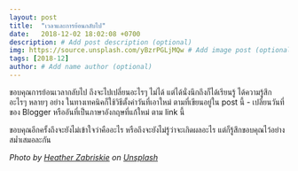 ```yaml
---
layout: post
title:  "เวลาและการย้อนกลับไป"
date:   2018-12-02 18:02:08 +0700
description: # Add post description (optional)
img: https://source.unsplash.com/yBzrPGLjMQw # Add image post (optional)
tags: [2018-12]
author: # Add name author (optional)
---
```

ขอบคุณการย้อนเวลากลับไป ถึงจะไปเปลี่ยนอะไรๆ ไม่ได้ แต่ได้นั่งนึกถึงก็ได้เรียนรู้ ได้ความรู้สึกอะไรๆ หลายๆ อย่าง ในทางเทคนิคก็ใช้วิธีตั้งค่าวันที่เอาใหม่ ตามที่เขียนอยู่ใน post นี้ - เปลี่ยนวันที่ของ Blogger หรืออันที่เป็นภาษาอังกฤษที่แก้ใหม่ ตาม link นี้

ขอบคุณอีกครั้งถึงจะยังไม่เข้าใจว่าคืออะไร หรือถึงจะยังไม่รู้ว่าจะเกิดผลอะไร แต่ก็รู้สึกขอบคุณไว้อย่างสม่ำเสมอละกัน

*Photo by [Heather Zabriskie](https://unsplash.com/@heatherz) on [Unsplash](https://unsplash.com/)*
